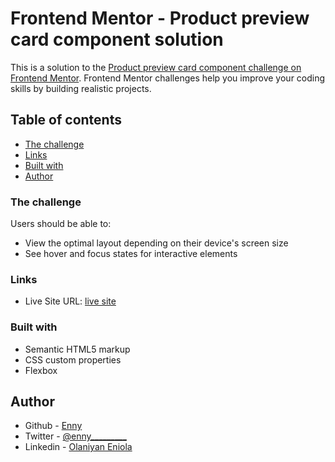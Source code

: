 # Frontend Mentor - Product preview card component solution

This is a solution to the [Product preview card component challenge on Frontend Mentor](https://www.frontendmentor.io/challenges/product-preview-card-component-GO7UmttRfa). Frontend Mentor challenges help you improve your coding skills by building realistic projects. 

## Table of contents

  - [The challenge](#the-challenge)
  - [Links](#links)
  - [Built with](#built-with)
- [Author](#author)

### The challenge

Users should be able to:

- View the optimal layout depending on their device's screen size
- See hover and focus states for interactive elements

### Links

- Live Site URL: [live site](https://olaniyaneniola.github.io/product-preview-card/)

### Built with

- Semantic HTML5 markup
- CSS custom properties
- Flexbox

## Author

- Github - [Enny](https://github.com/OlaniyanEniola)
- Twitter - [@enny_________](https://twitter.com/enny_________)
- Linkedin - [Olaniyan Eniola](https://www.linkedin.com/in/eniola-olaniyan-63a578263)

